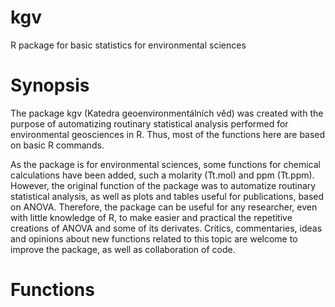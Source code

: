 # kgv
R package for basic statistics for environmental sciences

# Synopsis

The package kgv (Katedra geoenvironmentálních věd) was created with the purpose of automatizing routinary statistical 
analysis performed for environmental geosciences in R. Thus, most of the functions here are based on basic R commands.

As the package is for environmental sciences, some functions for chemical calculations have been added, such a molarity
(Tt.mol) and ppm (Tt.ppm). However, the original function of the package was to automatize routinary statistical analysis,
as well as plots and tables useful for publications, based on ANOVA. Therefore, the package can be useful for any researcher,
even with little knowledge of R, to make easier and practical the repetitive creations of ANOVA and some of its derivates.
Critics, commentaries, ideas and opinions about new functions related to this topic are welcome to improve the package, as
well as collaboration of code.


# Functions
